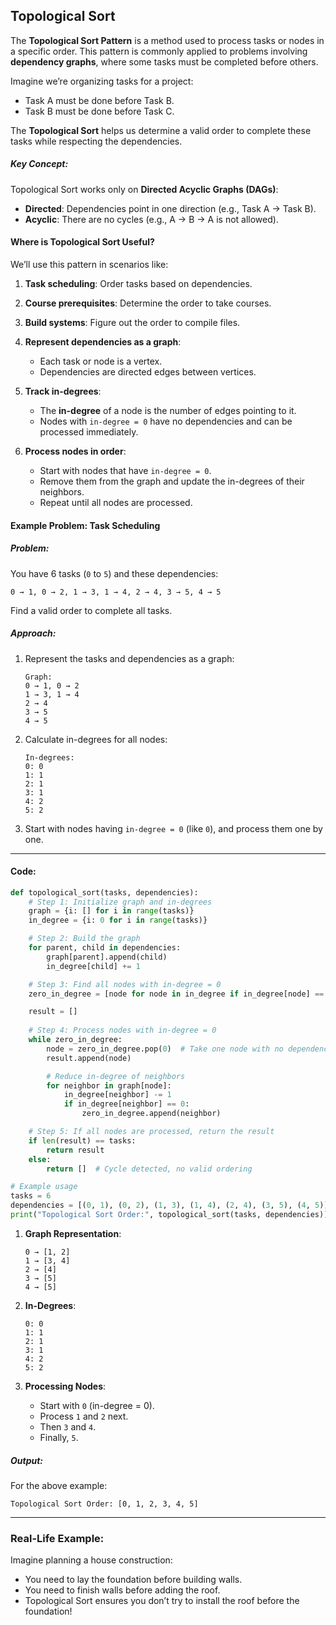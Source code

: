 ## Topological Sort 

The **Topological Sort Pattern** is a method used to process tasks or nodes in a specific order. This pattern is commonly applied to problems involving **dependency graphs**, where some tasks must be completed before others.

Imagine we’re organizing tasks for a project:
- Task A must be done before Task B.
- Task B must be done before Task C.

The **Topological Sort** helps us determine a valid order to complete these tasks while respecting the dependencies.

##### Key Concept:
Topological Sort works only on **Directed Acyclic Graphs (DAGs)**:
- **Directed**: Dependencies point in one direction (e.g., Task A → Task B).
- **Acyclic**: There are no cycles (e.g., A → B → A is not allowed).


#### Where is Topological Sort Useful?

We’ll use this pattern in scenarios like:
1. **Task scheduling**: Order tasks based on dependencies.
2. **Course prerequisites**: Determine the order to take courses.
3. **Build systems**: Figure out the order to compile files.


1. **Represent dependencies as a graph**:
   - Each task or node is a vertex.
   - Dependencies are directed edges between vertices.

2. **Track in-degrees**:
   - The **in-degree** of a node is the number of edges pointing to it.
   - Nodes with `in-degree = 0` have no dependencies and can be processed immediately.

3. **Process nodes in order**:
   - Start with nodes that have `in-degree = 0`.
   - Remove them from the graph and update the in-degrees of their neighbors.
   - Repeat until all nodes are processed.


#### Example Problem: Task Scheduling

##### Problem:
You have 6 tasks (`0` to `5`) and these dependencies:
```
0 → 1, 0 → 2, 1 → 3, 1 → 4, 2 → 4, 3 → 5, 4 → 5
```

Find a valid order to complete all tasks.

##### Approach:

1. Represent the tasks and dependencies as a graph:
   ```
   Graph:
   0 → 1, 0 → 2
   1 → 3, 1 → 4
   2 → 4
   3 → 5
   4 → 5
   ```

2. Calculate in-degrees for all nodes:
   ```
   In-degrees:
   0: 0
   1: 1
   2: 1
   3: 1
   4: 2
   5: 2
   ```

3. Start with nodes having `in-degree = 0` (like `0`), and process them one by one.

---

#### Code:
```python
def topological_sort(tasks, dependencies):
    # Step 1: Initialize graph and in-degrees
    graph = {i: [] for i in range(tasks)}
    in_degree = {i: 0 for i in range(tasks)}

    # Step 2: Build the graph
    for parent, child in dependencies:
        graph[parent].append(child)
        in_degree[child] += 1

    # Step 3: Find all nodes with in-degree = 0
    zero_in_degree = [node for node in in_degree if in_degree[node] == 0]

    result = []
    
    # Step 4: Process nodes with in-degree = 0
    while zero_in_degree:
        node = zero_in_degree.pop(0)  # Take one node with no dependencies
        result.append(node)

        # Reduce in-degree of neighbors
        for neighbor in graph[node]:
            in_degree[neighbor] -= 1
            if in_degree[neighbor] == 0:
                zero_in_degree.append(neighbor)

    # Step 5: If all nodes are processed, return the result
    if len(result) == tasks:
        return result
    else:
        return []  # Cycle detected, no valid ordering

# Example usage
tasks = 6
dependencies = [(0, 1), (0, 2), (1, 3), (1, 4), (2, 4), (3, 5), (4, 5)]
print("Topological Sort Order:", topological_sort(tasks, dependencies))
```

1. **Graph Representation**:
   ```
   0 → [1, 2]
   1 → [3, 4]
   2 → [4]
   3 → [5]
   4 → [5]
   ```

2. **In-Degrees**:
   ```
   0: 0
   1: 1
   2: 1
   3: 1
   4: 2
   5: 2
   ```

3. **Processing Nodes**:
   - Start with `0` (in-degree = 0).
   - Process `1` and `2` next.
   - Then `3` and `4`.
   - Finally, `5`.



##### Output:
For the above example:
```
Topological Sort Order: [0, 1, 2, 3, 4, 5]
```

---

### Real-Life Example:
Imagine planning a house construction:
- You need to lay the foundation before building walls.
- You need to finish walls before adding the roof.
- Topological Sort ensures you don’t try to install the roof before the foundation!


